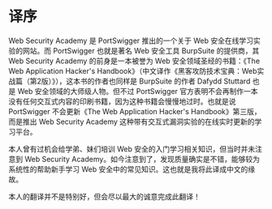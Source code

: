 # 译序

Web Security Academy 是 PortSwigger 推出的一个关于 Web 安全在线学习实验的网站。而 PortSwigger 也就是著名 Web 安全工具 BurpSuite 的提供商，其 Web Security Academy 的前身是一本被誉为 Web 安全领域圣经的书籍：《The Web Application Hacker's Handbook》（中文译作《黑客攻防技术宝典：Web实战篇（第2版）》），这本书的作者也同样是 BurpSuite 的作者 Dafydd Stuttard 也是 Web 安全领域的大师级人物。但不过 PortSwigger 官方表明不会再制作一本没有任何交互式内容的印刷书籍，因为这种书籍会慢慢地过时。也就是说 PortSwigger 不会更新《The Web Application Hacker's Handbook》第三版，而是推出 Web Security Academy 这种带有交互式漏洞实验的在线实时更新的学习平台。

本人曾有过机会给学弟、妹们培训 Web 安全的入门学习相关知识，但当时并未注意到 Web Security Academy。如今注意到了，发现质量确实是不错，能够较为系统性的帮助新手学习 Web 安全中的常见知识。这也就是我将此译成中文的缘故。



本人的翻译并不是特别好，但会尽以最大的诚意完成此翻译！


